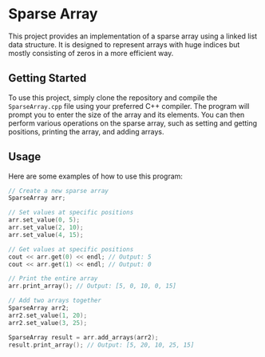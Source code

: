# Sparse Array

This project provides an implementation of a sparse array using a linked list data structure. It is designed to represent arrays with huge indices but mostly consisting of zeros in a more efficient way.

## Getting Started

To use this project, simply clone the repository and compile the `SparseArray.cpp` file using your preferred C++ compiler. The program will prompt you to enter the size of the array and its elements. You can then perform various operations on the sparse array, such as setting and getting positions, printing the array, and adding arrays.

## Usage

Here are some examples of how to use this program:

```c++
// Create a new sparse array
SparseArray arr;

// Set values at specific positions
arr.set_value(0, 5);
arr.set_value(2, 10);
arr.set_value(4, 15);

// Get values at specific positions
cout << arr.get(0) << endl; // Output: 5
cout << arr.get(1) << endl; // Output: 0

// Print the entire array
arr.print_array(); // Output: [5, 0, 10, 0, 15]

// Add two arrays together
SparseArray arr2;
arr2.set_value(1, 20);
arr2.set_value(3, 25);

SparseArray result = arr.add_arrays(arr2);
result.print_array(); // Output: [5, 20, 10, 25, 15]
```

